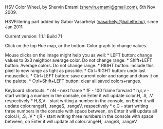 HSV Color Wheel, by Shervin Emami (shervin.emami@gmail.com), 6th Nov 2009.

HSVFiltering part added by Gabor Vasarhelyi (vasarhelyi@hal.elte.hu), since Jan 2011.

Current version: 1.1.1 Build 71

Click on the top Hue map, or the bottom Color graph to change values.

Mouse clicks on the image might help you as well:
    * LEFT button: change values to 3x3 neighbor average color. Do not change range.
    * Shift+LEFT button: Average colors. Do not change range.
    * RIGHT button: include this pixel to new range as tight as possible.
    * Ctrl+RIGHT button: undo last mouseclick.
    * Ctrl+LEFT button: save current color and range and draw it on the palette.
    * Ctrl+Shift+LEFT button: clear all saved colors+ranges.

Keyboard shortcuts:
    * nN - next frame
    * fF - 100 frame forward
    * h,s,v - start writing a number in the console, on Enter it will update color.H, .S, .V, respectively
    * H,S,V - start writing a number in the console, on Enter it will update color.rangeH, .rangeS, .rangeV, respectively
    * c,C   - start writing three numbers in the console with space between, on Enter it will update all color.H, .S, .V
    * r,R   - start writing three numbers in the console with space between, on Enter it will update all color.rangeH, .rangeS, .rangeV
